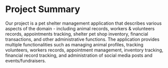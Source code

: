 # Project Summary

Our project is a pet shelter management application that describes various aspects of the domain - including animal records, workers & volunteers records, appointments tracking, shelter pet shop inventory, financial transactions, and other administrative functions. The application provides multiple functionalities such as managing animal profiles, tracking volunteers, workers records, appointment management, inventory tracking, financial record tracking, and administration of social media posts and events/fundraisers.

